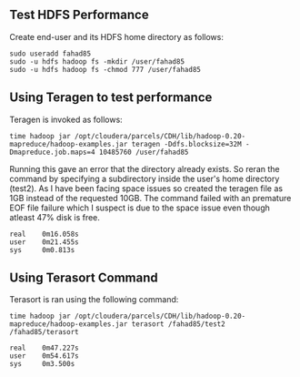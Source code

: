 ## Test HDFS Performance

Create end-user and its HDFS home directory as follows:

```
sudo useradd fahad85
sudo -u hdfs hadoop fs -mkdir /user/fahad85
sudo -u hdfs hadoop fs -chmod 777 /user/fahad85
```

## Using Teragen to test performance

Teragen is invoked as follows:
```
time hadoop jar /opt/cloudera/parcels/CDH/lib/hadoop-0.20-mapreduce/hadoop-examples.jar teragen -Ddfs.blocksize=32M -Dmapreduce.job.maps=4 10485760 /user/fahad85
```
Running this gave an error that the directory already exists. So reran the command by specifying a subdirectory inside the user's home directory (test2). As I have been facing space issues so created the teragen file as 1GB instead of the requested 10GB. The command failed with an premature EOF file failure which I suspect is due to the space issue even though atleast 47% disk is free.
```
real    0m16.058s
user    0m21.455s
sys     0m0.813s
```

## Using Terasort Command

Terasort is ran using the following command:
```
time hadoop jar /opt/cloudera/parcels/CDH/lib/hadoop-0.20-mapreduce/hadoop-examples.jar terasort /fahad85/test2 /fahad85/terasort
```

```
real    0m47.227s
user    0m54.617s
sys     0m3.500s
```